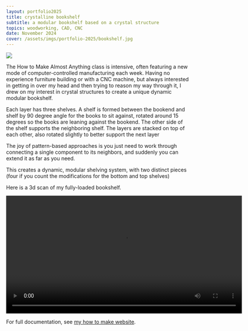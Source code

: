 ```yaml
---
layout: portfolio2025
title: crystalline bookshelf
subtitle: a modular bookshelf based on a crystal structure
topics: woodworking, CAD, CNC
date: November 2024
cover: /assets/imgs/portfolio-2025/bookshelf.jpg
---
```


<img class="fullwidth" src="/assets/imgs/portfolio-2025/shelf.jpg">


The How to Make Almost Anything class is intensive, often featuring a new mode of computer-controlled manufacturing each week. Having no experience furniture building or with a CNC machine, but always interested in getting in over my head and then trying to reason my way through it, I drew on my interest in crystal structures to create a unique dynamic modular bookshelf.

Each layer has three shelves. A shelf is formed between the bookend and shelf by 90 degree angle for the books to sit against, rotated around 15 degrees so the books are leaning against the bookend. The other side of the shelf supports the neighboring shelf. The layers are stacked on top of each other, also rotated slightly to better support the next layer

The joy of pattern-based approaches is you just need to work through connecting a single component to its neighbors, and suddenly you can extend it as far as you need.

This creates a dynamic, modular shelving system, with two distinct pieces (four if you count the modifications for the bottom and top shelves)

Here is a 3d scan of my fully-loaded bookshelf.

<video width="640" controls="">
    <source src="/assets/imgs/portfolio-2025/yay.mp4" type="video/mp4">
    Your browser does not support the video tag.
</video>

For full documentation, see [my how to make website](https://fab.cba.mit.edu/classes/863.24/people/JessicaLynnStringham/posts/w10-big/).
